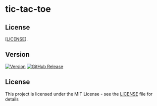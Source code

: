 # tic-tac-toe
<p align="center">
  
## License
[[LICENSE](https://img.shields.io/github/license/pradyumnamahajan52/tic-tac-toe)].


## Version
[![Version](https://badge.fury.io/gh/tterb%2FHyde.svg)](https://badge.fury.io/gh/tterb%2FHyde)
[![GitHub Release](https://img.shields.io/github/release/tterb/PlayMusic.svg?style=flat)]()  


</p>

## License

This project is licensed under the MIT License - see the [LICENSE](LICENSE) file for details
